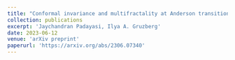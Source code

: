 ```yaml
---
title: "Conformal invariance and multifractality at Anderson transitions in arbitrary dimensions"
collection: publications
excerpt: 'Jaychandran Padayasi, Ilya A. Gruzberg'
date: 2023-06-12
venue: 'arXiv preprint'
paperurl: 'https://arxiv.org/abs/2306.07340'
---
```

